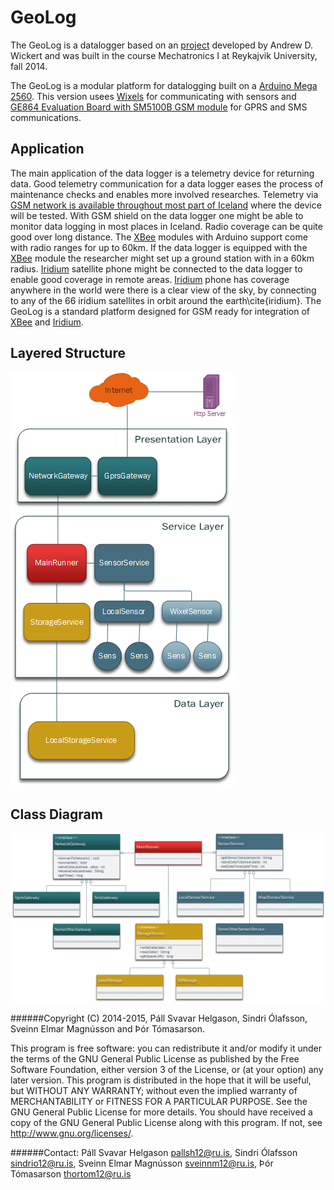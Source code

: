 GeoLog
======

The GeoLog is a datalogger based on an [project](https://github.com/NorthernWidget/ALog-BottleLogger) 
developed by Andrew D. Wickert and was built in the course Mechatronics I at Reykajvik University, fall 2014. 

The GeoLog is a modular platform for datalogging built on a 
[Arduino Mega 2560](http://arduino.cc/en/Main/arduinoBoardMega2560). This version usees
[Wixels](http://www.pololu.com/product/1336) for communicating with sensors and 
[GE864 Evaluation Board with SM5100B GSM module](https://www.sparkfun.com/products/retired/9311) for GPRS and SMS
communications. 

Application
-----------
The main application of the data logger is a telemetry device for returning data. Good telemetry communication for a data logger eases the process of maintenance checks and enables more involved researches.
Telemetry via [GSM network is available throughout most part of Iceland](http://www.vodafone.is/internet/farnet/utbreidsla/) where the device will be tested. With GSM shield on the data logger one might be able to monitor data logging in most places in Iceland. Radio coverage can be quite good over long distance. 
The [XBee](http://www.digi.com/products-overview) modules with Arduino support come with radio ranges for up to 60km. If the data logger is equipped with the [XBee](http://www.digi.com/products-overview) module the researcher might set up a ground station with in a 60km radius.
[Iridium](https://www.iridium.com/default.aspx) satellite phone might be connected to the data logger to enable good coverage in remote areas. [Iridium](https://www.iridium.com/default.aspx) phone has coverage anywhere in the world were there is a clear view of the sky, by connecting to any of the 66 iridium satellites in orbit around the earth\cite{iridium}. The GeoLog is a standard platform designed for GSM ready for integration of  [XBee](http://www.digi.com/products-overview) and [Iridium](https://www.iridium.com/default.aspx).

Layered Structure
-----------------
![Layered Structure](https://raw.githubusercontent.com/sveinnel/geolog/master/Images/Layering.png "Layered Structure")

Class Diagram
-------------
![Class Diagram](https://raw.githubusercontent.com/sveinnel/geolog/master/Images/ClassDiagram.png "Class Diagram")


######Copyright (C) 2014-2015, Páll Svavar Helgason, Sindri Ólafsson, Sveinn Elmar Magnússon and Þór Tómasarson.

This program is free software: you can redistribute it and/or modify
it under the terms of the GNU General Public License as published by
the Free Software Foundation, either version 3 of the License, or
(at your option) any later version.
This program is distributed in the hope that it will be useful,
but WITHOUT ANY WARRANTY; without even the implied warranty of
MERCHANTABILITY or FITNESS FOR A PARTICULAR PURPOSE.  See the
GNU General Public License for more details.
You should have received a copy of the GNU General Public License
along with this program.  If not, see <http://www.gnu.org/licenses/>.

######Contact:
Páll Svavar Helgason pallsh12@ru.is, 
Sindri Ólafsson sindrio12@ru.is, 
Sveinn Elmar Magnússon sveinnm12@ru.is,
Þór Tómasarson thortom12@ru.is
